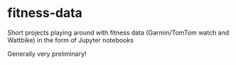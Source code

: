 # fitness-data
Short projects playing around with fitness data (Garmin/TomTom watch and Wattbike) in the form of Jupyter notebooks

Generally very preliminary!
